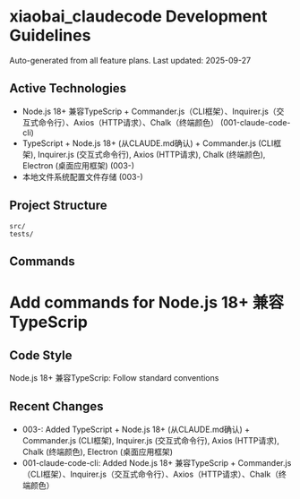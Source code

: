 # xiaobai_claudecode Development Guidelines

Auto-generated from all feature plans. Last updated: 2025-09-27

## Active Technologies
- Node.js 18+ 兼容TypeScrip + Commander.js（CLI框架）、Inquirer.js（交互式命令行）、Axios（HTTP请求）、Chalk（终端颜色） (001-claude-code-cli)
- TypeScript + Node.js 18+ (从CLAUDE.md确认) + Commander.js (CLI框架), Inquirer.js (交互式命令行), Axios (HTTP请求), Chalk (终端颜色), Electron (桌面应用框架) (003-)
- 本地文件系统配置文件存储 (003-)

## Project Structure
```
src/
tests/
```

## Commands
# Add commands for Node.js 18+ 兼容TypeScrip

## Code Style
Node.js 18+ 兼容TypeScrip: Follow standard conventions

## Recent Changes
- 003-: Added TypeScript + Node.js 18+ (从CLAUDE.md确认) + Commander.js (CLI框架), Inquirer.js (交互式命令行), Axios (HTTP请求), Chalk (终端颜色), Electron (桌面应用框架)
- 001-claude-code-cli: Added Node.js 18+ 兼容TypeScrip + Commander.js（CLI框架）、Inquirer.js（交互式命令行）、Axios（HTTP请求）、Chalk（终端颜色）

<!-- MANUAL ADDITIONS START -->
<!-- MANUAL ADDITIONS END -->
